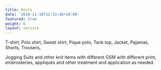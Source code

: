 ```yaml
---
title: Knits
date: '2018-11-18T12:33:46+10:00'
featured: true
weight: 6
layout: service
---
```

T-shirt, Polo shirt, Sweat shirt, Pique polo, Tank top, Jacket, Pajamas, Shorts, Trousers,

Jogging Suits and other knit items with different GSM with different print, embroideries, appliqués and other treatment and application as needed.
